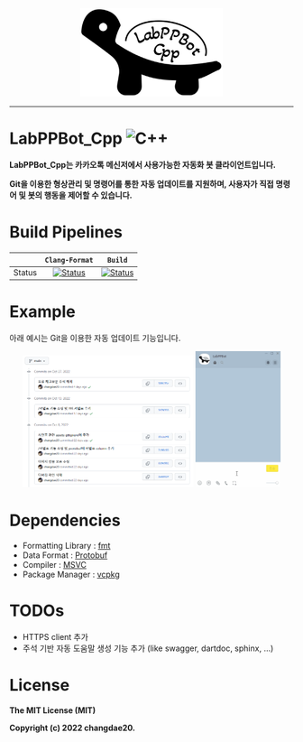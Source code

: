 <p align="center"><img width="50%" src="docs/images/LabPPBot.png"/></p>
<hr/>

# LabPPBot_Cpp ![C++](https://img.shields.io/badge/-C++-505050?logo=c%2B%2B&style=flat)

**LabPPBot_Cpp는 카카오톡 메신저에서 사용가능한 자동화 봇 클라이언트입니다.**

**Git을 이용한 형상관리 및 명령어를 통한 자동 업데이트를 지원하며, 사용자가 직접 명령어 및 봇의 행동을 제어할 수 있습니다.**

# Build Pipelines
|         |  `Clang-Format`  |`Build`     | 
| :---:   |      :---:     | :---:      |
| Status | [![Status](https://github.com/changdae20/LabPPBot_Cpp/actions/workflows/formatting.yml/badge.svg)](https://github.com/changdae20/LabPPBot_Cpp/actions) | [![Status](https://github.com/changdae20/LabPPBot_Cpp/actions/workflows/main.yml/badge.svg)](https://github.com/changdae20/LabPPBot_Cpp/actions) |

# Example
아래 예시는 Git을 이용한 자동 업데이트 기능입니다.
<p align="center">
<img width="60%" src="docs/images/update_example(1).png"/> <img width="30%" src="docs/images/update_example(2).gif"/>
</p>

# Dependencies
* Formatting Library : [fmt](https://github.com/fmtlib/fmt)
* Data Format : [Protobuf](https://github.com/protocolbuffers/protobuf)
* Compiler : [MSVC](https://visualstudio.microsoft.com)
* Package Manager : [vcpkg](https://github.com/microsoft/vcpkg)

# TODOs
* HTTPS client 추가
* 주석 기반 자동 도움말 생성 기능 추가 (like swagger, dartdoc, sphinx, ...)

# License

**The MIT License (MIT)**

**Copyright (c) 2022 changdae20.**
